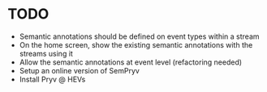 # TODO

- Semantic annotations should be defined on event types within a stream
- On the home screen, show the existing semantic annotations with the streams
  using it
- Allow the semantic annotations at event level (refactoring needed)
- Setup an online version of SemPryv
- Install Pryv @ HEVs
